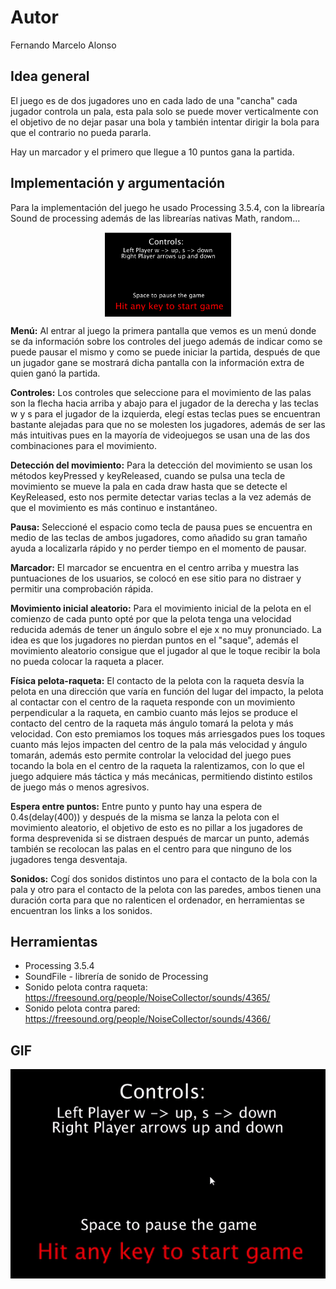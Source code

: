 # Autor

Fernando Marcelo Alonso

## Idea general

El juego es de dos jugadores uno en cada lado de una "cancha" cada jugador controla un pala, esta pala solo se puede mover verticalmente con el objetivo de no dejar pasar una bola y también intentar dirigir la bola para que el contrario no pueda pararla. 

Hay un marcador y el primero que llegue a 10 puntos gana la partida.

## Implementación y argumentación

Para la implementación del juego he usado Processing 3.5.4, con la librearía Sound de processing además de las librearías nativas Math, random...


<img src="readmeImages/menu.png"
     alt="Menu"
     style="display: block; margin-left: auto; margin-right: auto;"
     display="block"
     margin-left="auto"
     width="40%" />

**Menú:** Al entrar al juego la primera pantalla que vemos es un menú donde se da información sobre los controles del juego además de indicar como se puede pausar el mismo y como se puede iniciar la partida, después de que un jugador gane se mostrará dicha pantalla con la información extra de quien ganó la partida.

**Controles:** Los controles que seleccione para el movimiento de las palas son la flecha hacia arriba y abajo para el jugador de la derecha y las teclas w y s para el jugador de la izquierda, elegí estas teclas pues se encuentran bastante alejadas para que no se molesten los jugadores, además de ser las más intuitivas pues en la mayoría de videojuegos se usan una de las dos combinaciones para el movimiento. 

**Detección del movimiento:** Para la detección del movimiento se usan los métodos keyPressed y keyReleased, cuando se pulsa una tecla de movimiento se mueve la pala en cada draw hasta que se detecte el KeyReleased, esto nos permite detectar varias teclas a la vez además de que el movimiento es más continuo e instantáneo.

**Pausa:** Seleccioné el espacio como tecla de pausa pues se encuentra en medio de las teclas de ambos jugadores, como añadido su gran tamaño ayuda a localizarla rápido y no perder tiempo en el momento de pausar.

**Marcador:** El marcador se encuentra en el centro arriba y muestra las puntuaciones de los usuarios, se colocó en ese sitio para no distraer y permitir una comprobación rápida.

**Movimiento inicial aleatorio:** Para el movimiento inicial de la pelota en el comienzo de cada punto opté por que la pelota tenga una velocidad reducida además de tener un ángulo sobre el eje x no muy pronunciado. La idea es que los jugadores no pierdan puntos en el "saque", además el movimiento aleatorio consigue que el jugador al que le toque recibir la bola no pueda colocar la raqueta a placer.

**Física pelota-raqueta:** El contacto de la pelota con la raqueta desvía la pelota en una dirección que varía en función del lugar del impacto, la pelota al contactar con el centro de la raqueta responde con un movimiento perpendicular a la raqueta, en cambio cuanto más lejos se produce el contacto del centro de la raqueta más ángulo tomará la pelota y más velocidad. Con esto premiamos los toques más arriesgados pues los toques cuanto más lejos impacten del centro de la pala más velocidad y ángulo tomarán, además esto permite controlar la velocidad del juego pues tocando la bola en el centro de la raqueta la ralentizamos, con lo que el juego adquiere más táctica y más mecánicas, permitiendo distinto estilos de juego más o menos agresivos.

**Espera entre puntos:** Entre punto y punto hay una espera de 0.4s(delay(400)) y después de la misma se lanza la pelota con el movimiento aleatorio, el objetivo de esto es no pillar a los jugadores de forma desprevenida si se distraen después de marcar un punto, además también se recolocan las palas en el centro para que ninguno de los jugadores tenga desventaja.

**Sonidos:** Cogí dos sonidos distintos uno para el contacto de la bola con la pala y otro para el contacto de la pelota con las paredes, ambos tienen una duración corta para que no ralenticen el ordenador, en herramientas se encuentran los links a los sonidos.

## Herramientas
- Processing 3.5.4
- SoundFile - librería de sonido de Processing
- Sonido pelota contra raqueta: https://freesound.org/people/NoiseCollector/sounds/4365/
- Sonido pelota contra pared: https://freesound.org/people/NoiseCollector/sounds/4366/

## GIF
![Alt Text](Pong.gif)
